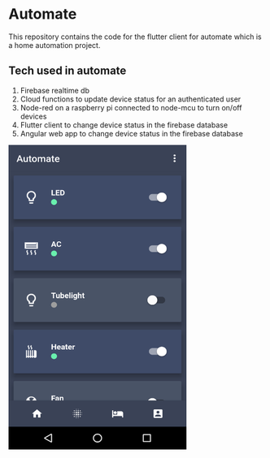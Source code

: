 # Automate

This repository contains the code for the flutter client for automate which is a home automation project.

## Tech used in automate
1. Firebase realtime db
2. Cloud functions to update device status for an authenticated user
3. Node-red on a raspberry pi connected to node-mcu to turn on/off devices
4. Flutter client to change device status in the firebase database
5. Angular web app to change device status in the firebase database

<img src="screenshots/flutter_01.png" width="350" height="600" />

